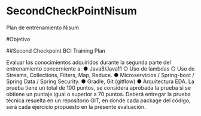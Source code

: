 # SecondCheckPointNisum
Plan de entrenamiento Nisum

#Objetivo

##Second Checkpoint
BCI Training Plan

Evaluar los conocimientos adquiridos durante la segunda parte del entrenamiento concerniente a:
  ● Java8/Java11
  ○ Uso de lambdas
  ○ Uso de Streams, Collections, Filters, Map, Reduce.
  ● Microservicios / Spring-boot / Spring Data / Spring Security.
  ● Gradle, Git (gitflow)
  ● Arquitectura EDA.
La prueba tiene un total de 100 puntos, se considera aprobada la prueba si se obtiene un puntaje igual o superior a 70 puntos.
Deberá entregar la prueba técnica resuelta en un repositorio GIT, en donde cada package del código, será cada ejercicio propuesto en la presente evaluación.

